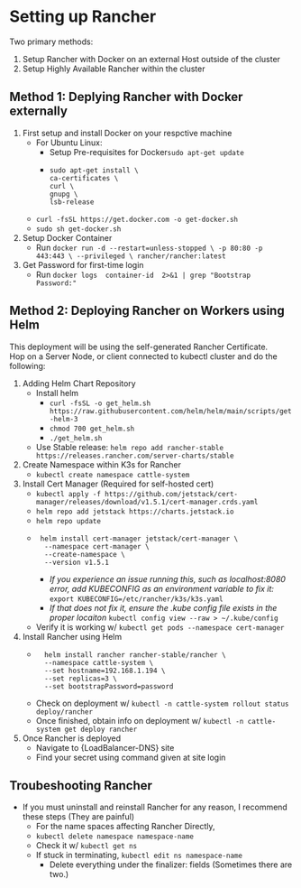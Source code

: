 # Setting up Rancher
Two primary methods: 
1. Setup Rancher with Docker on an external Host outside of the cluster
2. Setup Highly Available Rancher within the cluster
## Method 1: Deplying Rancher with Docker externally
1. First setup and install Docker on your respctive machine
    - For Ubuntu Linux:
        - Setup Pre-requisites for Docker`sudo apt-get update`
        -   ```
            sudo apt-get install \
            ca-certificates \
            curl \
            gnupg \
            lsb-release 
    -  `curl -fsSL https://get.docker.com -o get-docker.sh`
    - `sudo sh get-docker.sh`
2. Setup Docker Container
    - Run ```
         docker run -d --restart=unless-stopped \
         -p 80:80 -p 443:443 \
         --privileged \
         rancher/rancher:latest ```
3. Get Password for first-time login
    - Run `docker logs  container-id  2>&1 | grep "Bootstrap Password:"`

## Method 2: Deploying Rancher on Workers using Helm
This deployment will be using the self-generated Rancher Certificate. <br>
Hop on a Server Node, or client connected to kubectl cluster and do the following:
1. Adding Helm Chart Repository
    - Install helm 
        - `curl -fsSL -o get_helm.sh https://raw.githubusercontent.com/helm/helm/main/scripts/get-helm-3`
        - `chmod 700 get_helm.sh`
        - `./get_helm.sh`
    - Use Stable release: `helm repo add rancher-stable https://releases.rancher.com/server-charts/stable`
2. Create Namespace within K3s for Rancher
    - `kubectl create namespace cattle-system`
3. Install Cert Manager (Required for self-hosted cert)
    - `kubectl apply -f https://github.com/jetstack/cert-manager/releases/download/v1.5.1/cert-manager.crds.yaml`
    - `helm repo add jetstack https://charts.jetstack.io`
    -  `helm repo update`
    - ```
       helm install cert-manager jetstack/cert-manager \
        --namespace cert-manager \
        --create-namespace \
        --version v1.5.1
        ```
        - *If you experience an issue running this, such as localhost:8080 error, add KUBECONFIG as an environment variable to fix it:* `export KUBECONFIG=/etc/rancher/k3s/k3s.yaml`
        - *If that does not fix it, ensure the .kube config file exists in the proper locaiton* `kubectl config view --raw > ~/.kube/config`
    - Verify it is working w/ `kubectl get pods --namespace cert-manager`
4. Install Rancher using Helm
    - ```
        helm install rancher rancher-stable/rancher \
        --namespace cattle-system \
        --set hostname=192.168.1.194 \
        --set replicas=3 \
        --set bootstrapPassword=password
    - Check on deployment w/ `kubectl -n cattle-system rollout status deploy/rancher`
    - Once finished, obtain info on deployment w/ `kubectl -n cattle-system get deploy rancher`
5. Once Rancher is deployed
    - Navigate to {LoadBalancer-DNS} site
    - Find your secret using command given at site login
## Troubeshooting Rancher
- If you must uninstall and reinstall Rancher for any reason, I recommend these steps (They are painful)
    - For the name spaces affecting Rancher Directly,
    -   `kubectl delete namespace namespace-name`
    - Check it w/ `kubectl get ns`
    - If stuck in terminating, `kubectl edit ns namespace-name`
        - Delete everything under the finalizer: fields (Sometimes there are two.)